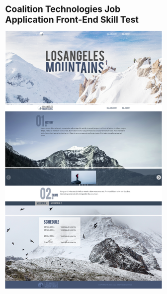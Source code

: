 # Coalition Technologies Job Application Front-End Skill Test

![alt text](image.png)
![alt text](image-1.png)
![alt text](image-2.png)
![alt text](image-3.png)
